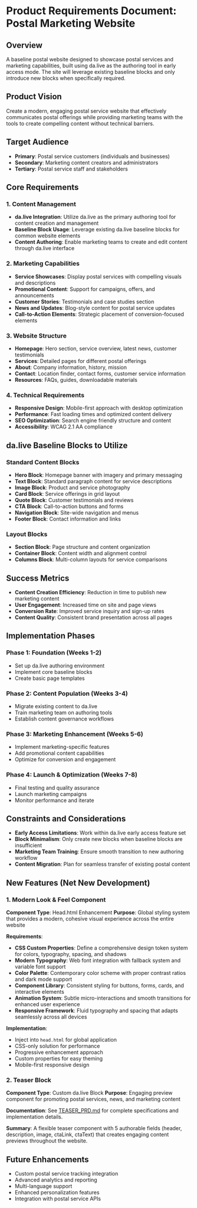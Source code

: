 # Product Requirements Document: Postal Marketing Website

## Overview
A baseline postal website designed to showcase postal services and marketing capabilities, built using da.live as the authoring tool in early access mode. The site will leverage existing baseline blocks and only introduce new blocks when specifically required.

## Product Vision
Create a modern, engaging postal service website that effectively communicates postal offerings while providing marketing teams with the tools to create compelling content without technical barriers.

## Target Audience
- **Primary**: Postal service customers (individuals and businesses)
- **Secondary**: Marketing content creators and administrators
- **Tertiary**: Postal service staff and stakeholders

## Core Requirements

### 1. Content Management
- **da.live Integration**: Utilize da.live as the primary authoring tool for content creation and management
- **Baseline Block Usage**: Leverage existing da.live baseline blocks for common website elements
- **Content Authoring**: Enable marketing teams to create and edit content through da.live interface

### 2. Marketing Capabilities
- **Service Showcases**: Display postal services with compelling visuals and descriptions
- **Promotional Content**: Support for campaigns, offers, and announcements
- **Customer Stories**: Testimonials and case studies section
- **News and Updates**: Blog-style content for postal service updates
- **Call-to-Action Elements**: Strategic placement of conversion-focused elements

### 3. Website Structure
- **Homepage**: Hero section, service overview, latest news, customer testimonials
- **Services**: Detailed pages for different postal offerings
- **About**: Company information, history, mission
- **Contact**: Location finder, contact forms, customer service information
- **Resources**: FAQs, guides, downloadable materials

### 4. Technical Requirements
- **Responsive Design**: Mobile-first approach with desktop optimization
- **Performance**: Fast loading times and optimized content delivery
- **SEO Optimization**: Search engine friendly structure and content
- **Accessibility**: WCAG 2.1 AA compliance

## da.live Baseline Blocks to Utilize

### Standard Content Blocks
- **Hero Block**: Homepage banner with imagery and primary messaging
- **Text Block**: Standard paragraph content for service descriptions
- **Image Block**: Product and service photography
- **Card Block**: Service offerings in grid layout
- **Quote Block**: Customer testimonials and reviews
- **CTA Block**: Call-to-action buttons and forms
- **Navigation Block**: Site-wide navigation and menus
- **Footer Block**: Contact information and links

### Layout Blocks
- **Section Block**: Page structure and content organization
- **Container Block**: Content width and alignment control
- **Columns Block**: Multi-column layouts for service comparisons

## Success Metrics
- **Content Creation Efficiency**: Reduction in time to publish new marketing content
- **User Engagement**: Increased time on site and page views
- **Conversion Rate**: Improved service inquiry and sign-up rates
- **Content Quality**: Consistent brand presentation across all pages

## Implementation Phases

### Phase 1: Foundation (Weeks 1-2)
- Set up da.live authoring environment
- Implement core baseline blocks
- Create basic page templates

### Phase 2: Content Population (Weeks 3-4)
- Migrate existing content to da.live
- Train marketing team on authoring tools
- Establish content governance workflows

### Phase 3: Marketing Enhancement (Weeks 5-6)
- Implement marketing-specific features
- Add promotional content capabilities
- Optimize for conversion and engagement

### Phase 4: Launch & Optimization (Weeks 7-8)
- Final testing and quality assurance
- Launch marketing campaigns
- Monitor performance and iterate

## Constraints and Considerations
- **Early Access Limitations**: Work within da.live early access feature set
- **Block Minimalism**: Only create new blocks when baseline blocks are insufficient
- **Marketing Team Training**: Ensure smooth transition to new authoring workflow
- **Content Migration**: Plan for seamless transfer of existing postal content

## New Features (Net New Development)

### 1. Modern Look & Feel Component
**Component Type**: Head.html Enhancement
**Purpose**: Global styling system that provides a modern, cohesive visual experience across the entire website

**Requirements**:
- **CSS Custom Properties**: Define a comprehensive design token system for colors, typography, spacing, and shadows
- **Modern Typography**: Web font integration with fallback system and variable font support
- **Color Palette**: Contemporary color scheme with proper contrast ratios and dark mode support
- **Component Library**: Consistent styling for buttons, forms, cards, and interactive elements
- **Animation System**: Subtle micro-interactions and smooth transitions for enhanced user experience
- **Responsive Framework**: Fluid typography and spacing that adapts seamlessly across all devices

**Implementation**:
- Inject into `head.html` for global application
- CSS-only solution for performance
- Progressive enhancement approach
- Custom properties for easy theming
- Mobile-first responsive design

### 2. Teaser Block
**Component Type**: Custom da.live Block
**Purpose**: Engaging preview component for promoting postal services, news, and marketing content

**Documentation**: See [TEASER_PRD.md](./prd/teaser-block/TEASER_PRD.md) for complete specifications and implementation details.

**Summary**: A flexible teaser component with 5 authorable fields (header, description, image, ctaLink, ctaText) that creates engaging content previews throughout the website.

## Future Enhancements
- Custom postal service tracking integration
- Advanced analytics and reporting
- Multi-language support
- Enhanced personalization features
- Integration with postal service APIs